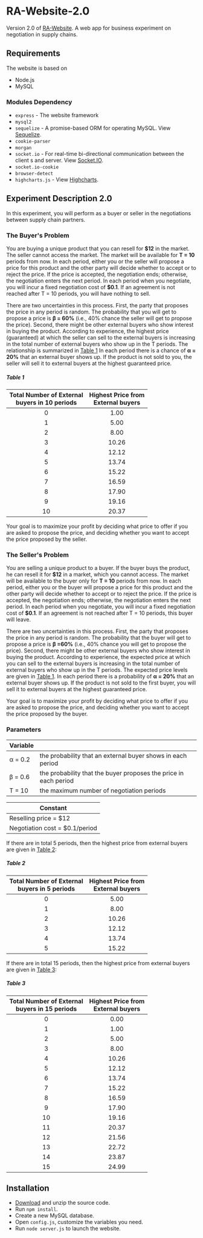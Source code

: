 # RA-Website-2.0

Version 2.0 of [RA-Website](https://github.com/yankai1996/RA-Website). A web app for business experiment on negotiation in supply chains.


## Requirements

The website is based on 

* Node.js
* MySQL

### Modules Dependency

* `express` - The website framework
* `mysql2`
* `sequelize` - A promise-based ORM for operating MySQL. View [Sequelize](http://docs.sequelizejs.com/).
* `cookie-parser`
* `morgan` 
* `socket.io` - For real-time bi-directional communication between the client s and server. View [Socket.IO](https://socket.io/).
* `socket.io-cookie`
* `browser-detect`
* `highcharts.js` - View [Highcharts](https://www.highcharts.com/).



## Experiment Description 2.0

In this experiment, you will perform as a buyer or seller in the negotiations between supply chain partners.

### The Buyer's Problem

You are buying a unique product that you can resell for **\$12** in the market. The seller cannot access the market. The market will be available for **T = 10** periods from now. In each period, either you or the seller will propose a price for this product and the other party will decide whether to accept or to reject the price. If the price is accepted, the negotiation ends; otherwise, the negotiation enters the next period. In each period when you negotiate, you will incur a fixed negotiation cost of **\$0.1**. If an agreement is not reached after T = 10 periods, you will have nothing to sell.

There are two uncertainties in this process. First, the party that proposes the price in any period is random. The probability that you will get to propose a price is **&beta; = 60%** (i.e., 40% chance the seller will get to propose the price). Second, there might be other external buyers who show interest in buying the product. According to experience, the highest price (guaranteed) at which the seller can sell to the external buyers is increasing in the total number of external buyers who show up in the T periods. The relationship is summarized in [Table 1](#table-1) In each period there is a chance of **&alpha; = 20%** that an external buyer shows up. If the product is not sold to you, the seller will sell it to external buyers at the highest guaranteed price.

##### Table 1

| Total Number of External<br/>buyers in 10 periods | Highest Price from<br/>External buyers |
| :-----------------------------------------------: | :------------------------------------: |
|                         0                         |                  1.00                  |
|                         1                         |                  5.00                  |
|                         2                         |                  8.00                  |
|                         3                         |                 10.26                  |
|                         4                         |                 12.12                  |
|                         5                         |                 13.74                  |
|                         6                         |                 15.22                  |
|                         7                         |                 16.59                  |
|                         8                         |                 17.90                  |
|                         9                         |                 19.16                  |
|                        10                         |                 20.37                  |

Your goal is to maximize your profit by deciding what price to offer if you are asked to propose the price, and deciding whether you want to accept the price proposed by the seller.

### The Seller's Problem

You are selling a unique product to a buyer. If the buyer buys the product, he can resell it for **\$12** in a market, which you cannot access. The market will be available to the buyer only for **T = 10** periods from now. In each period, either you or the buyer will propose a price for this product and the other party will decide whether to accept or to reject the price. If the price is accepted, the negotiation ends; otherwise, the negotiation enters the next period. In each period when you negotiate, you will incur a fixed negotiation cost of **\$0.1**. If an agreement is not reached after T = 10 periods, this buyer will leave.

There are two uncertainties in this process. First, the party that proposes the price in any period is random. The probability that the buyer will get to propose a price is **&beta; =60%** (i.e., 40% chance you will get to propose the price). Second, there might be other external buyers who show interest in buying the product. According to experience, the expected price at which you can sell to the external buyers is increasing in the total number of external buyers who show up in the T periods. The expected price levels are given in [Table 1](#table-1). In each period there is a probability of **&alpha; = 20%** that an external buyer shows up. If the product is not sold to the first buyer, you will sell it to external buyers at the highest guaranteed price.

Your goal is to maximize your profit by deciding what price to offer if you are asked to propose the price, and deciding whether you want to accept the price proposed by the buyer.

### Parameters

| Variable      |                                                              |
| ------------- | ------------------------------------------------------------ |
| &alpha; = 0.2 | the probability that an external buyer shows in each period  |
| &beta; = 0.6  | the probability that the buyer proposes the price in each period |
| T = 10        | the maximum number of negotiation periods                    |

| Constant                       |
| ------------------------------ |
| Reselling price = $12          |
| Negotiation cost = $0.1/period |

If there are in total 5 periods, then the highest price from external buyers are given in [Table 2](#table-2):

##### Table 2

| Total Number of External<br />buyers in 5 periods | Highest Price from<br />External buyers |
| :-----------------------------------------------: | :-------------------------------------: |
|                         0                         |                  5.00                   |
|                         1                         |                  8.00                   |
|                         2                         |                  10.26                  |
|                         3                         |                  12.12                  |
|                         4                         |                  13.74                  |
|                         5                         |                  15.22                  |

If there are in total 15 periods, then the highest price from external buyers are given in [Table 3](#table-3): 

##### Table 3

| Total Number of External<br />buyers in 15 periods | Highest Price from<br />External buyers |
| :------------------------------------------------: | :-------------------------------------: |
|                         0                          |                  0.00                   |
|                         1                          |                  1.00                   |
|                         2                          |                  5.00                   |
|                         3                          |                  8.00                   |
|                         4                          |                  10.26                  |
|                         5                          |                  12.12                  |
|                         6                          |                  13.74                  |
|                         7                          |                  15.22                  |
|                         8                          |                  16.59                  |
|                         9                          |                  17.90                  |
|                         10                         |                  19.16                  |
|                         11                         |                  20.37                  |
|                         12                         |                  21.56                  |
|                         13                         |                  22.72                  |
|                         14                         |                  23.87                  |
|                         15                         |                  24.99                  |



## Installation

* [Download](https://github.com/yankai1996/RA-Website/archive/master.zip) and unzip the source code.
* Run `npm install`.
* Create a new MySQL database.
* Open `config.js`, customize the variables you need.
* Run `node server.js` to launch the website.
